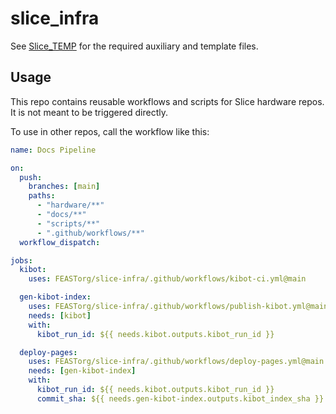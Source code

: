 # slice_infra

See [Slice_TEMP](https://github.com/FEASTorg/Slice_TEMP) for the required auxiliary and template files.

## Usage

This repo contains reusable workflows and scripts for Slice hardware repos.
It is not meant to be triggered directly.

To use in other repos, call the workflow like this:

```yaml
name: Docs Pipeline

on:
  push:
    branches: [main]
    paths:
      - "hardware/**"
      - "docs/**"
      - "scripts/**"
      - ".github/workflows/**"
  workflow_dispatch:

jobs:
  kibot:
    uses: FEASTorg/slice-infra/.github/workflows/kibot-ci.yml@main

  gen-kibot-index:
    uses: FEASTorg/slice-infra/.github/workflows/publish-kibot.yml@main
    needs: [kibot]
    with:
      kibot_run_id: ${{ needs.kibot.outputs.kibot_run_id }}

  deploy-pages:
    uses: FEASTorg/slice-infra/.github/workflows/deploy-pages.yml@main
    needs: [gen-kibot-index]
    with:
      kibot_run_id: ${{ needs.kibot.outputs.kibot_run_id }}
      commit_sha: ${{ needs.gen-kibot-index.outputs.kibot_index_sha }}
```
